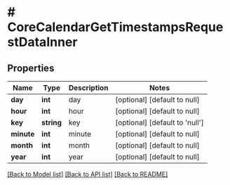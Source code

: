 # # CoreCalendarGetTimestampsRequestDataInner

## Properties

Name | Type | Description | Notes
------------ | ------------- | ------------- | -------------
**day** | **int** | day | [optional] [default to null]
**hour** | **int** | hour | [optional] [default to null]
**key** | **string** | key | [optional] [default to 'null']
**minute** | **int** | minute | [optional] [default to null]
**month** | **int** | month | [optional] [default to null]
**year** | **int** | year | [optional] [default to null]

[[Back to Model list]](../../README.md#models) [[Back to API list]](../../README.md#endpoints) [[Back to README]](../../README.md)
